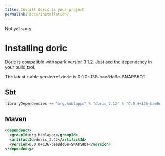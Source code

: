 ```yaml
---
title: Install doric in your project
permalink: docs/installation/
---
```

Not yet sorry
# Installing doric
Doric is compatible with spark version 3.1.2. Just add the dependency in your build tool.

The latest stable version of doric is 0.0.0+136-bae8dc6e-SNAPSHOT.

## Sbt
```scala
libraryDependencies += "org.hablapps" % "doric_2.12" % "0.0.0+136-bae8dc6e-SNAPSHOT"
```
## Maven
```xml
<dependency>
  <groupId>org.hablapps</groupId>
  <artifactId>doric_2.12</artifactId>
  <version>0.0.0+136-bae8dc6e-SNAPSHOT</version>
</dependency>
```
